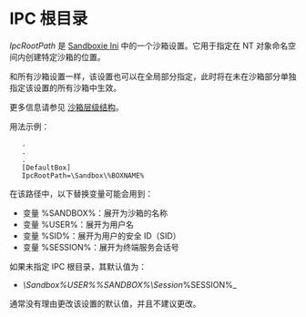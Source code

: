 # IPC 根目录

_IpcRootPath_ 是 [Sandboxie Ini](SandboxieIni.md) 中的一个沙箱设置。它用于指定在 NT 对象命名空间内创建特定沙箱的位置。

和所有沙箱设置一样，该设置也可以在全局部分指定，此时将在未在沙箱部分单独指定该设置的所有沙箱中生效。

更多信息请参见 [沙箱层级结构](SandboxHierarchy.md)。

用法示例：
```
   .
   .
   .
   [DefaultBox]
   IpcRootPath=\Sandbox\%BOXNAME%
```

在该路径中，以下替换变量可能会用到：

*   变量 %SANDBOX%：展开为沙箱的名称
*   变量 %USER%：展开为用户名
*   变量 %SID%：展开为用户的安全 ID（SID）
*   变量 %SESSION%：展开为终端服务会话号

如果未指定 IPC 根目录，其默认值为：

*   _\Sandbox\%USER%\%SANDBOX%\Session_%SESSION%_

通常没有理由更改该设置的默认值，并且不建议更改。